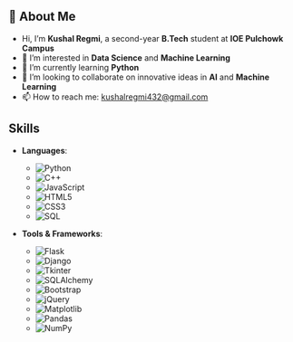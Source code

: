 ## 👋 About Me
- Hi, I’m **Kushal Regmi**, a second-year **B.Tech** student at **IOE Pulchowk Campus**
- 👀 I’m interested in **Data Science** and **Machine Learning**
- 🌱 I’m currently learning **Python**
- 💞️ I’m looking to collaborate on innovative ideas in **AI** and **Machine Learning**
- 📫 How to reach me: [kushalregmi432@gmail.com](mailto:kushalregmi432@gmail.com)

## Skills
- **Languages**:
  - ![Python](https://img.shields.io/badge/python-3776AB?style=for-the-badge&logo=python&logoColor=white)
  - ![C++](https://img.shields.io/badge/c%2B%2B-00599C?style=for-the-badge&logo=c%2B%2B&logoColor=white)
  - ![JavaScript](https://img.shields.io/badge/javascript-F7DF1E?style=for-the-badge&logo=javascript&logoColor=black)
  - ![HTML5](https://img.shields.io/badge/html5-E34F26?style=for-the-badge&logo=html5&logoColor=white)
  - ![CSS3](https://img.shields.io/badge/css3-1572B6?style=for-the-badge&logo=css3&logoColor=white)
  - ![SQL](https://img.shields.io/badge/sql-003B57?style=for-the-badge&logo=postgresql&logoColor=white)

- **Tools & Frameworks**:
  - ![Flask](https://img.shields.io/badge/Flask-000000?style=for-the-badge&logo=flask&logoColor=white)
  - ![Django](https://img.shields.io/badge/django-092D1F?style=for-the-badge&logo=django&logoColor=white)
  - ![Tkinter](https://img.shields.io/badge/tkinter-008000?style=for-the-badge&logo=python&logoColor=white)
  - ![SQLAlchemy](https://img.shields.io/badge/SQLAlchemy-0E5B5B?style=for-the-badge&logo=sqlalchemy&logoColor=white)
  - ![Bootstrap](https://img.shields.io/badge/Bootstrap-7952B3?style=for-the-badge&logo=bootstrap&logoColor=white)
  - ![jQuery](https://img.shields.io/badge/jQuery-0769AD?style=for-the-badge&logo=jquery&logoColor=white)
  - ![Matplotlib](https://img.shields.io/badge/Matplotlib-0079A1?style=for-the-badge&logo=python&logoColor=white)
  - ![Pandas](https://img.shields.io/badge/Pandas-150458?style=for-the-badge&logo=pandas&logoColor=white)
  - ![NumPy](https://img.shields.io/badge/NumPy-013243?style=for-the-badge&logo=numpy&logoColor=white)

